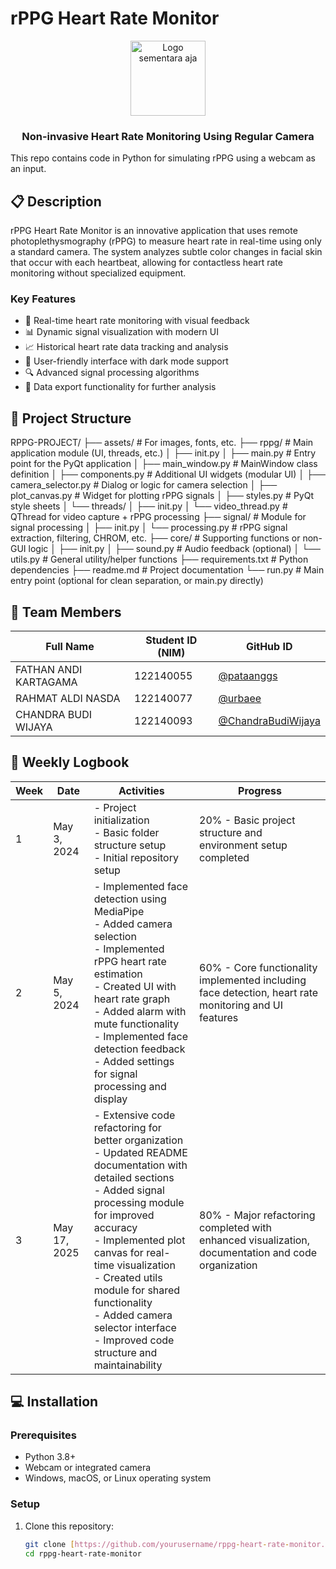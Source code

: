 # rPPG Heart Rate Monitor

<div align="center">
  <img src="https://i.pinimg.com/474x/01/a1/31/01a131f0c5749c9daf0a45fcc7572c2e.jpg" alt="Logo sementara aja" width="120">
  <h3>Non-invasive Heart Rate Monitoring Using Regular Camera</h3>
</div>

This repo contains code in Python for simulating rPPG using a webcam as an input.

## 📋 Description

rPPG Heart Rate Monitor is an innovative application that uses remote photoplethysmography (rPPG) to measure heart rate in real-time using only a standard camera. The system analyzes subtle color changes in facial skin that occur with each heartbeat, allowing for contactless heart rate monitoring without specialized equipment.

### Key Features

- 💓 Real-time heart rate monitoring with visual feedback
- 📊 Dynamic signal visualization with modern UI
- 📈 Historical heart rate data tracking and analysis
- 📱 User-friendly interface with dark mode support
- 🔍 Advanced signal processing algorithms
- 💾 Data export functionality for further analysis

## 📁 Project Structure

RPPG-PROJECT/
├── assets/                  # For images, fonts, etc.
├── rppg/                    # Main application module (UI, threads, etc.)
│   ├── init.py
│   ├── main.py              # Entry point for the PyQt application
│   ├── main_window.py       # MainWindow class definition
│   ├── components.py        # Additional UI widgets (modular UI)
│   ├── camera_selector.py   # Dialog or logic for camera selection
│   ├── plot_canvas.py       # Widget for plotting rPPG signals
│   ├── styles.py            # PyQt style sheets
│   └── threads/
│       ├── init.py
│       └── video_thread.py  # QThread for video capture + rPPG processing
├── signal/                  # Module for signal processing
│   ├── init.py
│   └── processing.py        # rPPG signal extraction, filtering, CHROM, etc.
├── core/                    # Supporting functions or non-GUI logic
│   ├── init.py
│   ├── sound.py             # Audio feedback (optional)
│   └── utils.py             # General utility/helper functions
├── requirements.txt         # Python dependencies
├── readme.md                # Project documentation
└── run.py                   # Main entry point (optional for clean separation, or main.py directly)


## 👥 Team Members

| Full Name           | Student ID (NIM) | GitHub ID         |
|---------------------|------------------|-------------------|
| FATHAN ANDI KARTAGAMA | 122140055        | [@pataanggs](https://github.com/pataanggs)     |
| RAHMAT ALDI NASDA   | 122140077        | [@urbaee](https://github.com/urbaee)         |
| CHANDRA BUDI WIJAYA | 122140093        | [@ChandraBudiWijaya](https://github.com/ChandraBudiWijaya) |

## 📝 Weekly Logbook

| Week | Date        | Activities                                                                                                                                                                                                                                                                                                                                | Progress                                                              |
|------|-------------|-------------------------------------------------------------------------------------------------------------------------------------------------------------------------------------------------------------------------------------------------------------------------------------------------------------------------------------------|-----------------------------------------------------------------------|
| 1    | May 3, 2024 | - Project initialization<br>- Basic folder structure setup<br>- Initial repository setup                                                                                                                                                                                                                                                  | 20% - Basic project structure and environment setup completed         |
| 2    | May 5, 2024 | - Implemented face detection using MediaPipe<br>- Added camera selection<br>- Implemented rPPG heart rate estimation<br>- Created UI with heart rate graph<br>- Added alarm with mute functionality<br>- Implemented face detection feedback<br>- Added settings for signal processing and display                                     | 60% - Core functionality implemented including face detection, heart rate monitoring and UI features |
| 3    | May 17, 2025 | - Extensive code refactoring for better organization<br>- Updated README documentation with detailed sections<br>- Added signal processing module for improved accuracy<br>- Implemented plot canvas for real-time visualization<br>- Created utils module for shared functionality<br>- Added camera selector interface<br>- Improved code structure and maintainability | 80% - Major refactoring completed with enhanced visualization, documentation and code organization |

## 💻 Installation

### Prerequisites
- Python 3.8+
- Webcam or integrated camera
- Windows, macOS, or Linux operating system

### Setup
1. Clone this repository:
   ```bash
   git clone [https://github.com/yourusername/rppg-heart-rate-monitor.git](https://github.com/yourusername/rppg-heart-rate-monitor.git)
   cd rppg-heart-rate-monitor